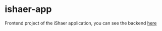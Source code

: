 # ishaer-app

Frontend project of the iShaer application, you can see the backend [here](https://github.com/usetrio/ishaer-app/tree/dev/ishaer-app)